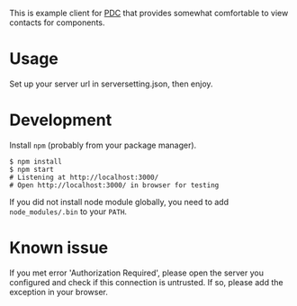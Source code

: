 This is example client for [PDC] that provides somewhat comfortable to view
contacts for components.

[PDC]: https://github.com/release-engineering/product-definition-center


# Usage

Set up your server url in serversetting.json, then enjoy.


# Development

Install `npm` (probably from your package manager).

    $ npm install
    $ npm start 
    # Listening at http://localhost:3000/
    # Open http://localhost:3000/ in browser for testing
    
If you did not install node module globally, you need to add
`node_modules/.bin` to your `PATH`.

# Known issue

If you met error 'Authorization Required', please open the server you configured and check if this connection is untrusted.
If so, please add the exception in your browser.
